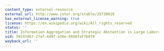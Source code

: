 ```yaml
---
content_type: external-resource
external_url: http://www.jstor.org/stable/29730019
has_external_license_warning: true
license: https://en.wikipedia.org/wiki/All_rights_reserved
status: ''
title: Information Aggregation and Strategic Abstention in Large Laboratory Elections
uid: 59147d67-27af-449f-a36e-6958faf7b979
wayback_url: ''
---
```

